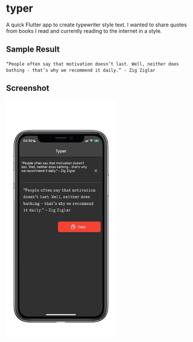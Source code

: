 # typer

A quick Flutter app to create typewriter style text.
I wanted to share quotes from books I read and currently reading to the internet in a style.

## Sample Result

`“𝙿𝚎𝚘𝚙𝚕𝚎 𝚘𝚏𝚝𝚎𝚗 𝚜𝚊𝚢 𝚝𝚑𝚊𝚝 𝚖𝚘𝚝𝚒𝚟𝚊𝚝𝚒𝚘𝚗 𝚍𝚘𝚎𝚜𝚗’𝚝 𝚕𝚊𝚜𝚝. 𝚆𝚎𝚕𝚕, 𝚗𝚎𝚒𝚝𝚑𝚎𝚛 𝚍𝚘𝚎𝚜 𝚋𝚊𝚝𝚑𝚒𝚗𝚐 - 𝚝𝚑𝚊𝚝’𝚜 𝚠𝚑𝚢 𝚠𝚎 𝚛𝚎𝚌𝚘𝚖𝚖𝚎𝚗𝚍 𝚒𝚝 𝚍𝚊𝚒𝚕𝚢.” - 𝚉𝚒𝚐 𝚉𝚒𝚐𝚕𝚊𝚛`

## Screenshot

<img src="https://github.com/reddvid/typer/blob/master/assets/ios.jpeg?raw=true" width="300"/>
